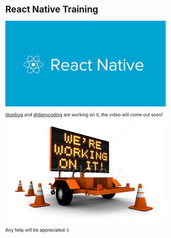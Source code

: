 # React Native Training
![](344067-reactive-native.jpg)

[@unbug](https://github.com/unbug) and [@danycoding](https://www.gitbook.com/@danycoding) are working on it, the video will come out soon!

![](QQ20160627-1.png)

Any help will be appreciated :)

